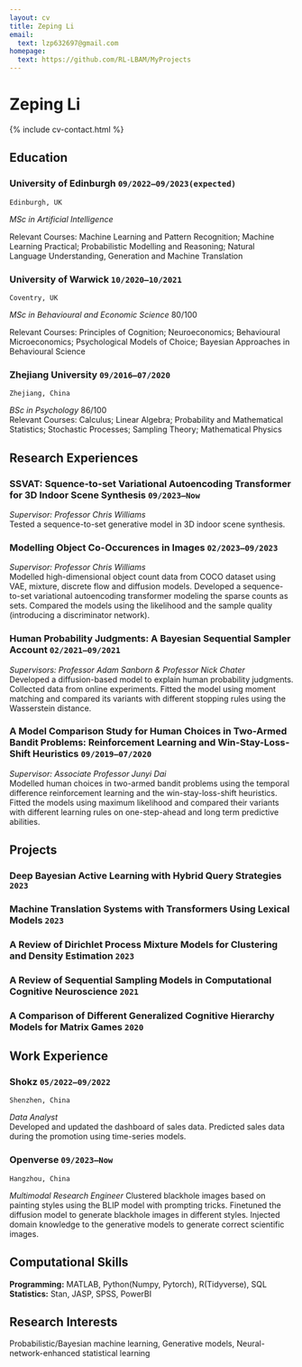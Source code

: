 ```yaml
---
layout: cv
title: Zeping Li
email:
  text: lzp632697@gmail.com
homepage:
  text: https://github.com/RL-LBAM/MyProjects
---
```


# Zeping **Li**

<!--
include contact information from the front matter
Supported arguments:
    - homepage: url, text
    - phone
    - email
-->

{% include cv-contact.html %}

## Education

### **University of Edinburgh** `09/2022–09/2023(expected)`

```
Edinburgh, UK
```

*MSc in Artificial Intelligence*



Relevant Courses: Machine Learning and Pattern Recognition; Machine Learning Practical; Probabilistic Modelling and Reasoning; Natural Language Understanding, Generation and Machine Translation

### **University of Warwick** `10/2020–10/2021`

```
Coventry, UK
```

*MSc in Behavioural and Economic Science* 80/100



Relevant Courses: Principles of Cognition; Neuroeconomics; Behavioural Microeconomics; Psychological Models of Choice; Bayesian Approaches in Behavioural Science

### **Zhejiang University** `09/2016–07/2020`

```
Zhejiang, China
```

*BSc in Psychology* 86/100  
Relevant Courses: Calculus; Linear Algebra; Probability and Mathematical Statistics; Stochastic Processes; Sampling Theory; Mathematical Physics

## Research Experiences
### **SSVAT: Squence-to-set Variational Autoencoding Transformer for 3D Indoor Scene Synthesis** `09/2023–Now`
*Supervisor: Professor Chris Williams*  
Tested a sequence-to-set generative model in 3D indoor scene synthesis.

### **Modelling Object Co-Occurences in Images** `02/2023–09/2023`
*Supervisor: Professor Chris Williams*  
Modelled high-dimensional object count data from COCO dataset using VAE, mixture, discrete flow and diffusion models. Developed a sequence-to-set variational autoencoding transformer modeling the sparse counts as sets. Compared the models using the likelihood and the sample quality (introducing a discriminator network).

### **Human Probability Judgments: A Bayesian Sequential Sampler Account** `02/2021–09/2021`
*Supervisors: Professor Adam Sanborn & Professor Nick Chater*  
Developed a diffusion-based model to explain human probability judgments. Collected data from online experiments. Fitted the model using moment matching and compared its variants with different stopping rules using the Wasserstein distance.

### **A Model Comparison Study for Human Choices in Two-Armed Bandit Problems: Reinforcement Learning and Win-Stay-Loss-Shift Heuristics** `09/2019–07/2020`  
*Supervisor: Associate Professor Junyi Dai*  
Modelled human choices in two-armed bandit problems using the temporal difference reinforcement learning and the win-stay-loss-shift heuristics. Fitted the models using maximum likelihood and compared their variants with different learning rules on one-step-ahead and long term predictive abilities.

## Projects
### **Deep Bayesian Active Learning with Hybrid Query Strategies** `2023`
### **Machine Translation Systems with Transformers Using Lexical Models** `2023`
### **A Review of Dirichlet Process Mixture Models for Clustering and Density Estimation** `2023`
### **A Review of Sequential Sampling Models in Computational Cognitive Neuroscience** `2021`
### **A Comparison of Different Generalized Cognitive Hierarchy Models for Matrix Games** `2020`


## Work Experience
### **Shokz** `05/2022–09/2022`
```
Shenzhen, China
```
*Data Analyst*   
Developed and updated the dashboard of sales data. Predicted sales data during the promotion using time-series models.

### **Openverse** `09/2023–Now`
```
Hangzhou, China
```
*Multimodal Research Engineer* 
Clustered blackhole images based on painting styles using the BLIP model with prompting tricks. Finetuned the diffusion model to generate blackhole images in different styles. Injected domain knowledge to the generative models to generate correct scientific images.

## Computational Skills
**Programming:** MATLAB, Python(Numpy, Pytorch), R(Tidyverse), SQL  
**Statistics:** Stan, JASP, SPSS, PowerBI
## Research Interests
Probabilistic/Bayesian machine learning, Generative models, Neural-network-enhanced statistical learning




<!-- ### Footer

-->
